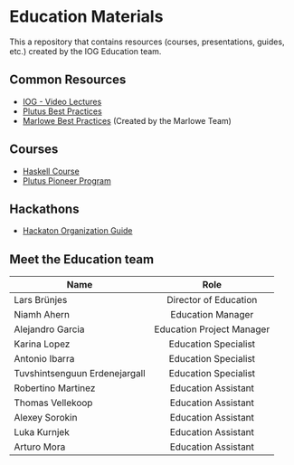 # Education Materials

This a repository that contains resources (courses, presentations, guides, etc.) created by the IOG Education team.

## Common Resources

- [IOG - Video Lectures](https://www.youtube.com/channel/UCX9j__vYOJu00iqBrCzecVw)
- [Plutus Best Practices](./plutus-best-practices/README.md)
- [Marlowe Best Practices](https://github.com/input-output-hk/marlowe-cardano/blob/main/marlowe/best-practices.md) (Created by the Marlowe Team)

## Courses

- [Haskell Course](https://github.com/input-output-hk/haskell-course)
- [Plutus Pioneer Program](https://github.com/input-output-hk/plutus-pioneer-program)

## Hackathons

- [Hackaton Organization Guide](./hackatons/organization-guide.md.html)

## Meet the Education team

| Name         | Role           |   
| ------------- |:-------------:|
| Lars Brünjes      | Director of Education |
| Niamh Ahern     | Education Manager      |
| Alejandro Garcia | Education Project Manager |
| Karina Lopez      | Education Specialist |
| Antonio Ibarra     | Education Specialist  |
| Tuvshintsenguun Erdenejargall |Education Specialist  |
| Robertino Martinez      | Education Assistant |
| Thomas Vellekoop     | Education Assistant |
| Alexey Sorokin |Education Assistant |
| Luka Kurnjek |Education Assistant |
| Arturo Mora |Education Assistant |


